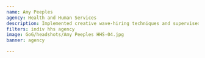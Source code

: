 ```yaml
---
name: Amy Peeples
agency: Health and Human Services
description: Implemented creative wave-hiring techniques and supervised the execution of the opioid overdose spend plan, which saw a $363 million appropriations increase. Ms. Peeples’ successful management resulted in 100% fund obligation and the rapid hiring of 109 staff to fight the current opioid public health emergency, a 14% increase in hiring over the previous year.
filters: indiv hhs agency
image: GoG/headshots/Amy Peeples HHS-04.jpg
banner: agency

---
```

